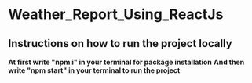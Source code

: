 # Weather_Report_Using_ReactJs

## Instructions on how to run the project locally

**At first write "npm i" in your terminal for package installation**
**And then write "npm start" in your terminal to run the project**

